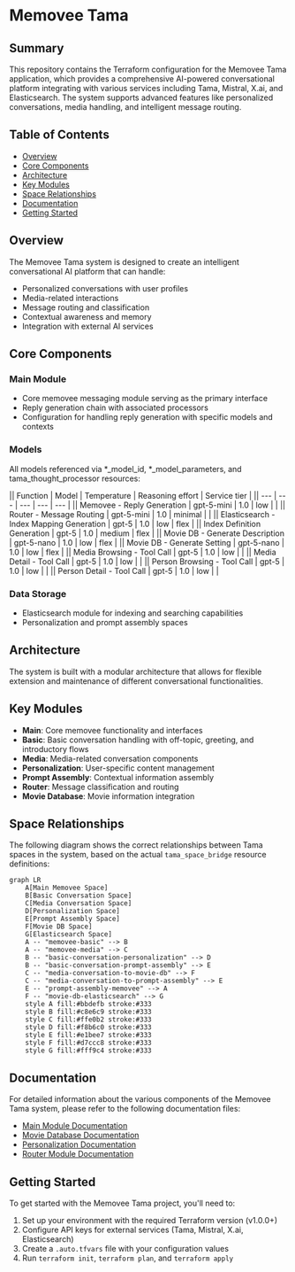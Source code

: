 # Memovee Tama

## Summary

This repository contains the Terraform configuration for the Memovee Tama application, which provides a comprehensive AI-powered conversational platform integrating with various services including Tama, Mistral, X.ai, and Elasticsearch. The system supports advanced features like personalized conversations, media handling, and intelligent message routing.

## Table of Contents

- [Overview](#overview)
- [Core Components](#core-components)
- [Architecture](#architecture)
- [Key Modules](#key-modules)
- [Space Relationships](#space-relationships)
- [Documentation](#documentation)
- [Getting Started](#getting-started)

## Overview

The Memovee Tama system is designed to create an intelligent conversational AI platform that can handle:
- Personalized conversations with user profiles
- Media-related interactions
- Message routing and classification
- Contextual awareness and memory
- Integration with external AI services

## Core Components

### Main Module
- Core memovee messaging module serving as the primary interface
- Reply generation chain with associated processors
- Configuration for handling reply generation with specific models and contexts

### Models

All models referenced via *_model_id, *_model_parameters, and tama_thought_processor resources:

|| Function | Model | Temperature | Reasoning effort | Service tier |
|| --- | --- | --- | --- | --- |
|| Memovee - Reply Generation | gpt-5-mini | 1.0 | low |  |
|| Router - Message Routing | gpt-5-mini | 1.0 | minimal |  |
|| Elasticsearch - Index Mapping Generation | gpt-5 | 1.0 | low | flex |
|| Index Definition Generation | gpt-5 | 1.0 | medium | flex |
|| Movie DB - Generate Description | gpt-5-nano | 1.0 | low | flex |
|| Movie DB - Generate Setting | gpt-5-nano | 1.0 | low | flex |
|| Media Browsing - Tool Call | gpt-5 | 1.0 | low |  |
|| Media Detail - Tool Call | gpt-5 | 1.0 | low |  |
|| Person Browsing - Tool Call | gpt-5 | 1.0 | low |  |
|| Person Detail - Tool Call | gpt-5 | 1.0 | low |  |

### Data Storage
- Elasticsearch module for indexing and searching capabilities
- Personalization and prompt assembly spaces

## Architecture

The system is built with a modular architecture that allows for flexible extension and maintenance of different conversational functionalities.

## Key Modules

- **Main**: Core memovee functionality and interfaces
- **Basic**: Basic conversation handling with off-topic, greeting, and introductory flows
- **Media**: Media-related conversation components
- **Personalization**: User-specific content management
- **Prompt Assembly**: Contextual information assembly
- **Router**: Message classification and routing
- **Movie Database**: Movie information integration

## Space Relationships

The following diagram shows the correct relationships between Tama spaces in the system, based on the actual `tama_space_bridge` resource definitions:

```mermaid
graph LR
    A[Main Memovee Space]
    B[Basic Conversation Space]
    C[Media Conversation Space]
    D[Personalization Space]
    E[Prompt Assembly Space]
    F[Movie DB Space]
    G[Elasticsearch Space]
    A -- "memovee-basic" --> B
    A -- "memovee-media" --> C
    B -- "basic-conversation-personalization" --> D
    B -- "basic-conversation-prompt-assembly" --> E
    C -- "media-conversation-to-movie-db" --> F
    C -- "media-conversation-to-prompt-assembly" --> E
    E -- "prompt-assembly-memovee" --> A
    F -- "movie-db-elasticsearch" --> G
    style A fill:#bbdefb stroke:#333
    style B fill:#c8e6c9 stroke:#333
    style C fill:#ffe0b2 stroke:#333
    style D fill:#f8b6c0 stroke:#333
    style E fill:#e1bee7 stroke:#333
    style F fill:#d7ccc8 stroke:#333
    style G fill:#fff9c4 stroke:#333
```

## Documentation

For detailed information about the various components of the Memovee Tama system, please refer to the following documentation files:

- [Main Module Documentation](docs/main.md)
- [Movie Database Documentation](docs/movie-db.md)
- [Personalization Documentation](docs/personalization.md)
- [Router Module Documentation](docs/router.md)

## Getting Started

To get started with the Memovee Tama project, you'll need to:
1. Set up your environment with the required Terraform version (v1.0.0+)
2. Configure API keys for external services (Tama, Mistral, X.ai, Elasticsearch)
3. Create a `.auto.tfvars` file with your configuration values
4. Run `terraform init`, `terraform plan`, and `terraform apply`

